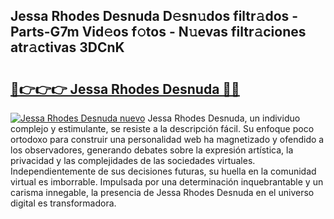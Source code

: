 ## Jessa Rhodes Desnuda D𝚎sn𝚞dos filtr𝚊dos - Parts-G7m Vid𝚎os f𝚘tos - N𝚞evas filtr𝚊ciones atr𝚊ctivas 3DCnK

# <h2><a href="http://mbcj6o.tromn.icu/?c=Jessa+Rhodes+Desnuda">🔗👉👉👉 Jessa Rhodes Desnuda 🔗🔗</a></h2>

[![Jessa Rhodes Desnuda nuevo](https://i.imgur.com/pEAQMta.gif)](http://mbcj6o.tromn.icu/?c=Jessa+Rhodes+Desnuda)
Jessa Rhodes Desnuda, un individuo complejo y estimulante, se resiste a la descripción fácil. Su enfoque poco ortodoxo para construir una personalidad web ha magnetizado y ofendido a los observadores, generando debates sobre la expresión artística, la privacidad y las complejidades de las sociedades virtuales. Independientemente de sus decisiones futuras, su huella en la comunidad virtual es imborrable. Impulsada por una determinación inquebrantable y un carisma innegable, la presencia de Jessa Rhodes Desnuda en el universo digital es transformadora.
